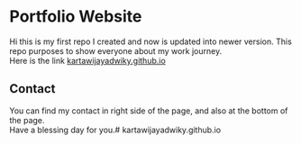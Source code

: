 # Portfolio Website
Hi this is my first repo I created and now is updated into newer version. This repo purposes to show everyone about my work journey. </br>
Here is the link [kartawijayadwiky.github.io](http://kartawijayadwiky.github.io/)

## Contact
You can find my contact in right side of the page, and also at the bottom of the page. </br>
Have a blessing day for you.# kartawijayadwiky.github.io
